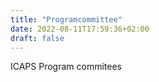 ```yaml
---
title: "Programcommittee"
date: 2022-08-11T17:59:36+02:00
draft: false
---
```


ICAPS Program commitees
